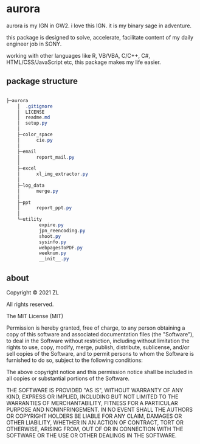 # aurora

aurora is my IGN in GW2. i love this IGN. it is my binary sage in adventure.

this package is designed to solve, accelerate, facilitate content of my daily engineer job in SONY.

working with other languages like R, VB/VBA, C/C++, C#, HTML/CSS/JavaScript etc, this package makes my life easier.

## package structure

```powershell

├─aurora
    │  .gitignore
    │  LICENSE
    │  readme.md
    │  setup.py
    │  
    ├─color_space
    │      cie.py
    │      
    ├─email
    │      report_mail.py
    │      
    ├─excel
    │      xl_img_extractor.py
    │      
    ├─log_data
    │      merge.py
    │      
    ├─ppt
    │      report_ppt.py
    │      
    └─utility
            expire.py
            jpn_reencoding.py
            shoot.py
            sysinfo.py
            webpagesToPDF.py
            weeknum.py
            __init__.py

```

## about

Copyright &copy; 2021 ZL

All rights reserved.

The MIT License (MIT)

Permission is hereby granted, free of charge, to any person obtaining a copy
of this software and associated documentation files (the "Software"), to deal
in the Software without restriction, including without limitation the rights
to use, copy, modify, merge, publish, distribute, sublicense, and/or sell
copies of the Software, and to permit persons to whom the Software is
furnished to do so, subject to the following conditions:

The above copyright notice and this permission notice shall be included in all
copies or substantial portions of the Software.

THE SOFTWARE IS PROVIDED "AS IS", WITHOUT WARRANTY OF ANY KIND, EXPRESS OR
IMPLIED, INCLUDING BUT NOT LIMITED TO THE WARRANTIES OF MERCHANTABILITY,
FITNESS FOR A PARTICULAR PURPOSE AND NONINFRINGEMENT. IN NO EVENT SHALL THE
AUTHORS OR COPYRIGHT HOLDERS BE LIABLE FOR ANY CLAIM, DAMAGES OR OTHER
LIABILITY, WHETHER IN AN ACTION OF CONTRACT, TORT OR OTHERWISE, ARISING FROM,
OUT OF OR IN CONNECTION WITH THE SOFTWARE OR THE USE OR OTHER DEALINGS IN THE
SOFTWARE.
